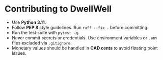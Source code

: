 # Contributing to DwellWell

- Use **Python 3.11**.
- Follow **PEP 8** style guidelines. Run `ruff --fix .` before committing.
- Run the test suite with `pytest -q`.
- Never commit secrets or credentials. Use environment variables or `.env` files excluded via `.gitignore`.
- Monetary values should be handled in **CAD cents** to avoid floating point issues.
